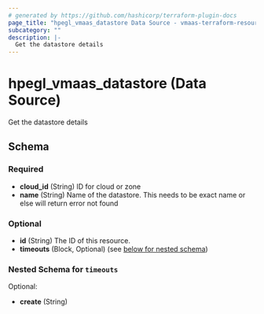 ```yaml
---
# generated by https://github.com/hashicorp/terraform-plugin-docs
page_title: "hpegl_vmaas_datastore Data Source - vmaas-terraform-resources"
subcategory: ""
description: |-
  Get the datastore details
---
```


# hpegl_vmaas_datastore (Data Source)

Get the datastore details



<!-- schema generated by tfplugindocs -->
## Schema

### Required

- **cloud_id** (String) ID for cloud or zone
- **name** (String) Name of the datastore. This needs to be exact name or
				else will return error not found

### Optional

- **id** (String) The ID of this resource.
- **timeouts** (Block, Optional) (see [below for nested schema](#nestedblock--timeouts))

<a id="nestedblock--timeouts"></a>
### Nested Schema for `timeouts`

Optional:

- **create** (String)


